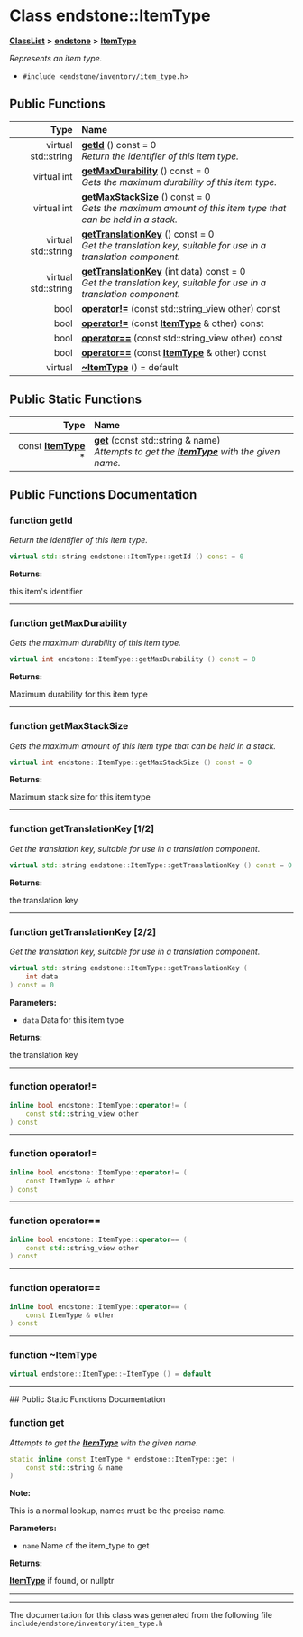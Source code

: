 

# Class endstone::ItemType



[**ClassList**](annotated.md) **>** [**endstone**](namespaceendstone.md) **>** [**ItemType**](classendstone_1_1ItemType.md)



_Represents an item type._ 

* `#include <endstone/inventory/item_type.h>`





































## Public Functions

| Type | Name |
| ---: | :--- |
| virtual std::string | [**getId**](#function-getid) () const = 0<br>_Return the identifier of this item type._  |
| virtual int | [**getMaxDurability**](#function-getmaxdurability) () const = 0<br>_Gets the maximum durability of this item type._  |
| virtual int | [**getMaxStackSize**](#function-getmaxstacksize) () const = 0<br>_Gets the maximum amount of this item type that can be held in a stack._  |
| virtual std::string | [**getTranslationKey**](#function-gettranslationkey-12) () const = 0<br>_Get the translation key, suitable for use in a translation component._  |
| virtual std::string | [**getTranslationKey**](#function-gettranslationkey-22) (int data) const = 0<br>_Get the translation key, suitable for use in a translation component._  |
|  bool | [**operator!=**](#function-operator) (const std::string\_view other) const<br> |
|  bool | [**operator!=**](#function-operator_1) (const [**ItemType**](classendstone_1_1ItemType.md) & other) const<br> |
|  bool | [**operator==**](#function-operator_2) (const std::string\_view other) const<br> |
|  bool | [**operator==**](#function-operator_3) (const [**ItemType**](classendstone_1_1ItemType.md) & other) const<br> |
| virtual  | [**~ItemType**](#function-itemtype) () = default<br> |


## Public Static Functions

| Type | Name |
| ---: | :--- |
|  const [**ItemType**](classendstone_1_1ItemType.md) \* | [**get**](#function-get) (const std::string & name) <br>_Attempts to get the_ [_**ItemType**_](classendstone_1_1ItemType.md) _with the given name._ |


























## Public Functions Documentation




### function getId 

_Return the identifier of this item type._ 
```C++
virtual std::string endstone::ItemType::getId () const = 0
```





**Returns:**

this item's identifier 





        

<hr>



### function getMaxDurability 

_Gets the maximum durability of this item type._ 
```C++
virtual int endstone::ItemType::getMaxDurability () const = 0
```





**Returns:**

Maximum durability for this item type 





        

<hr>



### function getMaxStackSize 

_Gets the maximum amount of this item type that can be held in a stack._ 
```C++
virtual int endstone::ItemType::getMaxStackSize () const = 0
```





**Returns:**

Maximum stack size for this item type 





        

<hr>



### function getTranslationKey [1/2]

_Get the translation key, suitable for use in a translation component._ 
```C++
virtual std::string endstone::ItemType::getTranslationKey () const = 0
```





**Returns:**

the translation key 





        

<hr>



### function getTranslationKey [2/2]

_Get the translation key, suitable for use in a translation component._ 
```C++
virtual std::string endstone::ItemType::getTranslationKey (
    int data
) const = 0
```





**Parameters:**


* `data` Data for this item type



**Returns:**

the translation key 





        

<hr>



### function operator!= 

```C++
inline bool endstone::ItemType::operator!= (
    const std::string_view other
) const
```




<hr>



### function operator!= 

```C++
inline bool endstone::ItemType::operator!= (
    const ItemType & other
) const
```




<hr>



### function operator== 

```C++
inline bool endstone::ItemType::operator== (
    const std::string_view other
) const
```




<hr>



### function operator== 

```C++
inline bool endstone::ItemType::operator== (
    const ItemType & other
) const
```




<hr>



### function ~ItemType 

```C++
virtual endstone::ItemType::~ItemType () = default
```




<hr>
## Public Static Functions Documentation




### function get 

_Attempts to get the_ [_**ItemType**_](classendstone_1_1ItemType.md) _with the given name._
```C++
static inline const ItemType * endstone::ItemType::get (
    const std::string & name
) 
```





**Note:**

This is a normal lookup, names must be the precise name.




**Parameters:**


* `name` Name of the item\_type to get



**Returns:**

[**ItemType**](classendstone_1_1ItemType.md) if found, or nullptr 





        

<hr>

------------------------------
The documentation for this class was generated from the following file `include/endstone/inventory/item_type.h`

